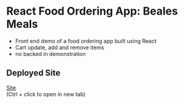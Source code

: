 # React Food Ordering App: Beales Meals  
- Front end demo of a food ordering app built using React
- Cart update, add and remove items
- no backed in demonstration

## Deployed Site  
[Site](https://arronbeale.github.io/react-beales-meals/)  
(Ctrl + click to open in new tab)